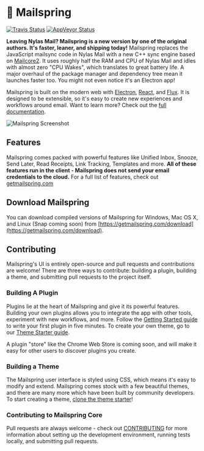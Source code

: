 💌 Mailspring
====

[![Travis Status](https://travis-ci.org/Foundry376/Mailspring.svg?branch=master)](https://travis-ci.org/Foundry376/Mailspring)
[![AppVeyor Status](https://ci.appveyor.com/api/projects/status/iuuuy6d65u3x6bj6?svg=true)](https://ci.appveyor.com/project/Foundry376/Mailspring)


**Leaving Nylas Mail? Mailspring is a new version by one of the original authors. It's faster, leaner, and shipping today!** Mailspring replaces the JavaScript mailsync code in Nylas Mail with a new C++ sync engine based on [Mailcore2](https://github.com/MailCore/mailcore2). It uses roughly half the RAM and CPU of Nylas Mail and idles with almost zero "CPU Wakes", which translates to great battery life. A major overhaul of the package manager and dependency tree mean it launches faster too. You might not even notice it's an Electron app!

Mailspring is built on the modern web with [Electron](https://github.com/atom/electron), [React](https://facebook.github.io/react/), and [Flux](https://facebook.github.io/flux/). It is designed to be extensible, so it's easy to create new experiences and workflows around email. Want to learn more? Check out the [full documentation](https://Foundry376.github.io/Mailspring/).

![Mailspring Screenshot](https://github.com/Foundry376/Mailspring/raw/master/screenshots/hero_graphic_mac%402x.png)


## Features

Mailspring comes packed with powerful features like Unified Inbox, Snooze, Send Later, Read Receipts, Link Tracking, Templates and more. **All of these features run in the client - Mailspring does not send your email credentials to the cloud.** For a full list of features, check out [getmailspring.com](https://getmailspring.com/)

## Download Mailspring

You can download compiled versions of Mailspring for Windows, Mac OS X, and Linux (Snap coming soon) from [https://getmailspring.com/download](https://getmailspring.com/download).

## Contributing

Mailspring's UI is entirely open-source and pull requests and contributions are welcome! There are three ways to contribute: building a plugin, building a theme, and submitting pull requests to the project itself.

### Building A Plugin

Plugins lie at the heart of Mailspring and give it its powerful features. Building your own plugins allows you to integrate the app with other tools, experiment with new workflows, and more. Follow the [Getting Started guide](https://Foundry376.github.io/Mailspring/) to write your first plugin in five minutes. To create your own theme, go to our [Theme Starter guide](https://github.com/nylas/N1-theme-starter).

A plugin "store" like the Chrome Web Store is coming soon, and will make it easy for other users to discover plugins you create.

### Building a Theme

The Mailspring user interface is styled using CSS, which means it's easy to modify and extend. Mailspring comes stock with a few beautiful themes, and there are many more which have been built by community developers. To start creating a theme, [clone the theme starter](https://github.com/nylas/nylas-mail-theme-starter)!

### Contributing to Mailspring Core

Pull requests are always welcome - check out [CONTRIBUTING](https://github.com/Foundry376/Mailspring/blob/master/CONTRIBUTING.md) for more information about setting up the development environment, running tests locally, and submitting pull requests.
